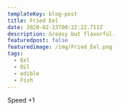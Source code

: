 ```yaml
---
templateKey: blog-post
title: Fried Eel
date: 2020-02-23T00:22:22.711Z
description: Greasy but flavorful.
featuredpost: false
featuredimage: /img/Fried_Eel.png
tags:
  - Eel
  - Oil
  - edible
  - Fish
---
```

Speed +1
